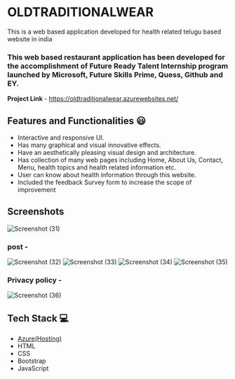 # OLDTRADITIONALWEAR
This is a web based application developed for health related telugu based website in india

### This web based restaurant application has been developed for the accomplishment of Future Ready Talent Internship program launched by Microsoft, Future Skills Prime, Quess, Github and EY.


**Project Link** - https://oldtraditionalwear.azurewebsites.net/


## Features and Functionalities 😃

- Interactive and responsive UI.
- Has many graphical and visual innovative effects.
- Have an aesthetically pleasing visual design and architecture.
- Has collection of many web pages including Home, About Us, Contact, Menu, health topics and health related information etc.
- User can know about health information through this website.
- Included the feedback Survey form to increase the scope of improvement 

## Screenshots
![Screenshot (31)](https://user-images.githubusercontent.com/116703029/198815116-ca94bc24-2f11-4c58-9730-4b6b03a289ce.png)


 


   

### post -

![Screenshot (32)](https://user-images.githubusercontent.com/116703029/198815173-eb551399-fbe9-4324-98b4-fb573f1eb90e.png)
![Screenshot (33)](https://user-images.githubusercontent.com/116703029/198815179-bbf33b03-b7bd-43e3-82cb-de2c0b04f360.png)
![Screenshot (34)](https://user-images.githubusercontent.com/116703029/198815183-55949500-9328-44fd-99a9-6ef28c283af6.png)
![Screenshot (35)](https://user-images.githubusercontent.com/116703029/198815191-123552ad-374b-40eb-b348-0d23d9e23bd2.png)



### Privacy policy -
![Screenshot (36)](https://user-images.githubusercontent.com/116703029/198815293-0e505a6a-a94e-4cb4-bae9-ab23c6726de6.png)







## Tech Stack 💻

- [Azure(Hosting)](https://azure.microsoft.com/en-in/features/azure-portal/)
- HTML
- CSS
- Bootstrap
- JavaScript
